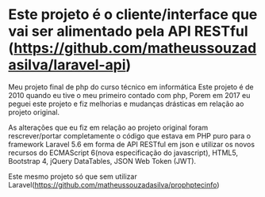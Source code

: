 # Este projeto é o cliente/interface que vai ser alimentado pela API RESTful (https://github.com/matheussouzadasilva/laravel-api)

Meu projeto final de php do curso técnico em informática Este projeto é de 2010 quando eu tive o meu primeiro contado com php, Porem em 2017 eu peguei este projeto e fiz melhorias e mudanças drásticas em relação ao projeto original.

As alterações que eu fiz em relação ao projeto original foram rescrever/portar completamente o código que estava em PHP puro para o framework Laravel 5.6 em forma de API RESTful em json e utilizar os novos recursos do ECMAScript 6(nova especificação do javascript), HTML5, Bootstrap 4, jQuery DataTables, JSON Web Token (JWT).

Este mesmo projeto só que sem utilizar Laravel(https://github.com/matheussouzadasilva/prophptecinfo)
